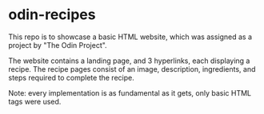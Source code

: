 # odin-recipes
This repo is to showcase a basic HTML website, which was assigned as a project by "The Odin Project".

The website contains a landing page, and 3 hyperlinks, each displaying a recipe. The recipe pages consist of an image, description, ingredients, and steps required to complete the recipe.

Note: every implementation is as fundamental as it gets, only basic HTML tags were used.
